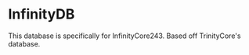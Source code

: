 InfinityDB
==========

This database is specifically for InfinityCore243. Based off TrinityCore's database.